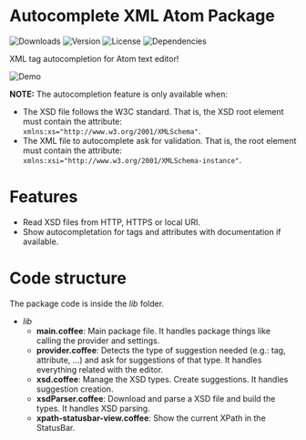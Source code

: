 # Autocomplete XML Atom Package

![Downloads](https://img.shields.io/apm/dm/autocomplete-xml.svg)
![Version](https://img.shields.io/apm/v/autocomplete-xml.svg)
![License](https://img.shields.io/apm/l/autocomplete-xml.svg)
![Dependencies](https://david-dm.org/pleonex/atom-autocomplete-xml.svg)


XML tag autocompletion for Atom text editor!

![Demo](https://raw.githubusercontent.com/pleonex/atom-autocomplete-xml/master/demo.gif)

**NOTE:** The autocompletion feature is only available when:
* The XSD file follows the W3C standard. That is, the XSD root element must contain the attribute: `xmlns:xs="http://www.w3.org/2001/XMLSchema"`.
* The XML file to autocomplete ask for validation. That is, the root element must contain the attribute: `xmlns:xsi="http://www.w3.org/2001/XMLSchema-instance"`.

# Features
* Read XSD files from HTTP, HTTPS or local URI.
* Show autocompletation for tags and attributes with documentation if available.

# Code structure
The package code is inside the *lib* folder.

* *lib*
    * **main.coffee**: Main package file. It handles package things like calling the provider and settings.
    * **provider.coffee**: Detects the type of suggestion needed (e.g.: tag, attribute, ...) and ask for suggestions of that type. It handles everything related with the editor.
    * **xsd.coffee**: Manage the XSD types. Create suggestions. It handles suggestion creation.
    * **xsdParser.coffee**: Download and parse a XSD file and build the types. It handles XSD parsing.
    * **xpath-statusbar-view.coffee**: Show the current XPath in the StatusBar.
